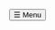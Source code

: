 <!doctype html>
<html lang="fr">
<head>
<meta charset="utf-8">
<meta name="viewport" content="width=device-width, initial-scale=1">
<title>Valeria Vega Lora – Traductrice & Interprète</title>
<style>
  :root{
    --sidebar-w: 270px;

    /* Paleta neutra y sobria */
    --bg: #f7f8fa;           /* fondo claro neutro */
    --text: #1f2937;         /* gris oscuro */
    --muted:#6b7280;         /* gris medio */
    --card:#ffffff;          /* tarjetas blancas */
    --border:#e5e7eb;        /* bordes suaves */
    --shadow: 0 12px 28px rgba(0,0,0,.08);

    --c1:#4b6b9b;  /* azul grisáceo */
    --c2:#3c5a84;  /* azul más profundo */
    --c3:#2f4666;  /* azul marino suave */
  }

  html{scroll-behavior:smooth}
  body{
    margin:0; font:16px/1.65 Inter, system-ui, -apple-system, "Segoe UI", Roboto, Arial, sans-serif;
    color:var(--text); background:var(--bg);
  }

  /* ====== Sidebar ====== */
  .sidenav{
    position:fixed; inset:0 auto 0 0; width:var(--sidebar-w);
    background:#ffffff;
    border-right:1px solid var(--border);
    box-shadow:var(--shadow);
    display:flex; flex-direction:column; gap:18px; padding:22px 18px;
    z-index:1000;
  }
  .brand{
    font-weight:800; letter-spacing:.2px; font-size:18px; color:var(--c2);
  }
  nav a{
    display:flex; align-items:center; gap:10px;
    padding:10px 12px; border-radius:10px; text-decoration:none; color:var(--text);
    border:1px solid transparent; transition:.2s ease; font-weight:600;
  }
  nav a:hover{ background:#f3f4f6; border-color:#e5e7eb; }
  nav a.active{ background:#e7edf8; color:var(--c2); border-color:#d7e0f0; }

  /* Toggle móvil */
  .menu-toggle{
    position:fixed; top:14px; left:14px; z-index:1100;
    display:none; background:#ffffff; border:1px solid var(--border); color:var(--text);
    border-radius:10px; padding:10px 12px; font-weight:800;
  }

  /* ====== Contenido ====== */
  .content{
    margin-left:var(--sidebar-w);
    padding:34px 26px 60px;
    max-width:1100px;
  }
  .section{
    background:var(--card);
    border:1px solid var(--border); border-radius:16px; box-shadow:var(--shadow);
    padding:26px; margin:26px 0 34px;
    scroll-margin-top: 18px;
  }
  .section header h2{ margin:0 0 8px 0; font-size:26px; color:var(--c2) }
  .sub{ color:var(--muted); margin-top:0; }

  /* Barras de color discretas */
  .bar{ height:6px; border-radius:999px; margin:0 0 16px 0; background:#e9eef5; }
  .bar.c1{background:linear-gradient(90deg, #cfd8e6, #e9eef5)}
  .bar.c2{background:linear-gradient(90deg, #c8d4e6, #e9eef5)}
  .bar.c3{background:linear-gradient(90deg, #c3cfdf, #e9eef5)}

  .grid{ display:grid; gap:18px; }
  .cols-2{ grid-template-columns: 1.2fr .8fr; }
  @media (max-width: 960px){ .content{ margin-left:0; padding-top:70px } .cols-2{ grid-template-columns: 1fr } }

  /* Badges / KPIs */
  .badges{ display:flex; gap:10px; flex-wrap:wrap }
  .badge{ font-size:12px; padding:6px 10px; border-radius:999px; border:1px solid #dde4ee; background:#f6f8fb; color:#42556e }
  .kpis{ display:grid; gap:14px; grid-template-columns: repeat(3,1fr); }
  .kpi{ text-align:center; padding:16px; border:1px solid var(--border); border-radius:12px; background:#fafbfc }
  .kpi b{ display:block; font-size:22px; color:var(--c2) }

  /* Listas */
  ul{ margin:0; padding-left:18px }
  li{ margin:6px 0 }
  .check li::marker{ content: "✔ "; color: var(--c2) }

  /* CTA */
  .cta{ display:flex; gap:12px; flex-wrap:wrap; margin-top:6px }
  .btn{
    display:inline-block; text-decoration:none; font-weight:700; color:var(--c2);
    border:1px solid #c7d3e3; padding:10px 14px; border-radius:10px; background:#ffffff;
  }
  .btn.primary{ background:linear-gradient(180deg, #e9eff7, #ffffff); border-color:#c0cfe5; }
  .btn:hover{ transform: translateY(-1px) }

  /* Avatar (usa tu foto valeria.jpg) */
  .avatar{
    width:220px; height:220px; border-radius:999px; border:8px solid #ffffff;
    box-shadow:var(--shadow); object-fit:cover; display:block; margin:0 auto;
  }
  .avatar-wrap{ text-align:center; }

  /* Footer */
  footer{ color:var(--muted); text-align:center; padding:30px 0 60px; }

  /* Responsivo: menú lateral colapsable */
  @media (max-width: 960px){
    .sidenav{ transform: translateX(-100%); transition: .25s ease; }
    body.menu-open .sidenav{ transform: translateX(0); }
    .menu-toggle{ display:block }
  }
</style>
</head>
<body>

<button class="menu-toggle" aria-label="Ouvrir le menu" onclick="document.body.classList.toggle('menu-open')">☰ Menu</button>

<aside class="siden
